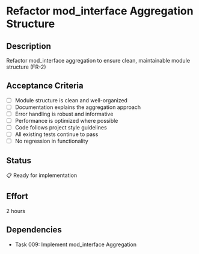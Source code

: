 # Refactor mod_interface Aggregation Structure

## Description
Refactor mod_interface aggregation to ensure clean, maintainable module structure (FR-2)

## Acceptance Criteria
- [ ] Module structure is clean and well-organized
- [ ] Documentation explains the aggregation approach
- [ ] Error handling is robust and informative
- [ ] Performance is optimized where possible
- [ ] Code follows project style guidelines
- [ ] All existing tests continue to pass
- [ ] No regression in functionality

## Status
📋 Ready for implementation

## Effort
2 hours

## Dependencies
- Task 009: Implement mod_interface Aggregation